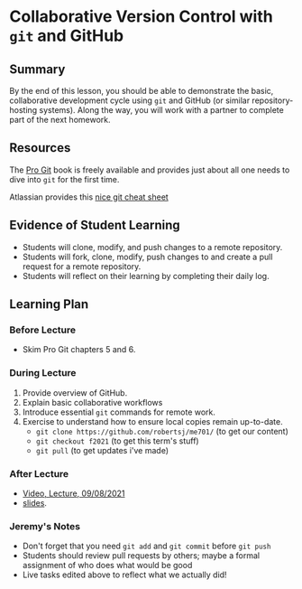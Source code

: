 # Collaborative Version Control with `git` and GitHub                                                         

## Summary

By the end of this lesson, you should be able to demonstrate the
basic, collaborative development cycle using `git` and GitHub (or
similar repository-hosting systems).  Along the way, you will work
with a partner to complete part of the next homework.

<!--

## Learning Outcomes

  - Students will be able to employ command-line tools to create, access, and
    modify remote software repositories.

  - Students will be able to write succinct messages for the repository
    log that describe source-code modifications.

  - Students will be able to select an appropriate collaborative workflow.


## Essential Questions

  - How can I use a `git` repository that lives on another server?

  - How can my friend and I work on the same repository at the same time?

  - What is a `branch` and a `fork`?

-->

## Resources

The [Pro Git](https://git-scm.com/book/en/v2) book is freely available and
provides just about all one needs to dive into `git` for the first time.

Atlassian provides this [nice git cheat sheet](https://www.atlassian.com/git/tutorials/atlassian-git-cheatsheet)

##  Evidence of Student Learning

  - Students will clone, modify, and push changes to a remote repository.
  - Students will fork, clone, modify, push changes to and create a pull
    request for a remote repository.
  - Students will reflect on their learning by completing their daily log.

## Learning Plan

### Before Lecture

  - Skim Pro Git chapters 5 and 6.

### During Lecture

  1. Provide overview of GitHub.
  2. Explain basic collaborative workflows
  3. Introduce essential `git` commands for remote work.
  4. Exercise to understand how to ensure local copies remain up-to-date.
     - `git clone https://github.com/robertsj/me701/` (to get our content)
     - `git checkout f2021` (to get this term's stuff)
     - `git pull` (to get updates i've made)

### After Lecture

 - [Video, Lecture, 09/08/2021](https://mediasite.k-state.edu/mediasite/Play/ae2acbdf64eb4c5bb85792a9619bd69e1d)
 - [slides](https://github.com/robertsj/me701/blob/f2019/lectures/CollaborativeVersionControl.ipynb).


### Jeremy's Notes

  - Don't forget that you need `git add` and `git commit` before
    `git push`
  - Students should review pull requests by others; maybe a formal
    assignment of who does what would be good
  - Live tasks edited above to reflect what we actually did!
